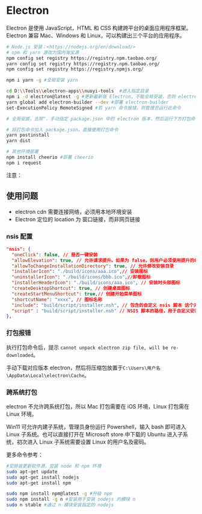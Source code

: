 # Electron

Electron 是使用 JavaScript，HTML 和 CSS 构建跨平台的桌面应用程序框架。Electron 兼容 Mac、Windows 和 Linux，可以构建出三个平台的应用程序。

```bash
# Node.js 安装：<https://nodejs.org/en/download/>
# npm 和 yarn 源改为国内淘宝源
npm config set registry https://registry.npm.taobao.org/
yarn config set registry https://registry.npm.taobao.org/
npm config set registry https://registry.npmjs.org/

npm i yarn -g #全局安装 yarn

cd D:\\Tools\\electron-apps\\nuoyi-tools  #进入指定目录
npm i -d electron@latest -g #更新最新版 Electron，不能全局安装，否则 electron-builder 找不到
yarn global add electron-builder --dev #部署 electron-builder
set-ExecutionPolicy RemoteSigned #若 yarn 命令报错，则管理员运行此命令

# 全局安装，去除^，手动指定 package.json 中的 electron 版本，然后运行下方打包命令

# 将打包命令加入 package.json，直接使用打包命令
yarn postinstall
yarn dist

# 其他环境部署
npm install cheerio #部署 cheerio
npm i request
```

注意：

## 使用问题

- electron cdn 需要连接网络，必须用本地环境安装
- Electron 定位的 location 为 窗口链接，而非网页链接

### nsis 配置

```json
"nsis": {
  "oneClick": false, // 是否一键安装
  "allowElevation": true, // 允许请求提升。如果为 false，则用户必须使用提升的权限重新启动安装程序。
  "allowToChangeInstallationDirectory": true, // 允许修改安装目录
  "installerIcon": "./build/icons/aaa.ico",// 安装图标
  "uninstallerIcon": "./build/icons/bbb.ico",//卸载图标
  "installerHeaderIcon": "./build/icons/aaa.ico", // 安装时头部图标
  "createDesktopShortcut": true, // 创建桌面图标
  "createStartMenuShortcut": true,// 创建开始菜单图标
  "shortcutName": "xxxx", // 图标名称
  "include": "build/script/installer.nsh", // 包含的自定义 nsis 脚本 这个对于构建需求严格得安装过程相当有用。
  "script" : "build/script/installer.nsh" // NSIS 脚本的路径，用于自定义安装程序。默认为 build / installer.nsi
},
```

### 打包报错

执行打包命令后，提示 `cannot unpack electron zip file, will be re-downloaded`。

手动下载对应版本 electron，然后将压缩包放置于`C:\Users\用户名\AppData\Local\electron\Cache`。

### 跨系统打包

electron 不允许跨系统打包，所以 Mac 打包需要在 iOS 环境，Linux 打包需在 Linux 环境。

Win11 可允许内建子系统，管理员身份运行 Powershell，输入 bash 即可进入 Linux 子系统。也可以直接打开在 Microsoft store 中下载的 Ubuntu 进入子系统，初次进入 Linux 子系统需要设置 Linux 的用户名及密码。

更多命令参考：

```bash
#安排装更新软件源，安装 node 和 npm 环境
sudo apt-get update
sudo apt-get install nodejs
sudo apt-get install npm

sudo npm install npm@latest -g #升级 npm
sudo npm install -g n #安装用于安装 nodejs 的模块 n
sudo n stable #通过 n 模块安装指定的 nodejs
```
